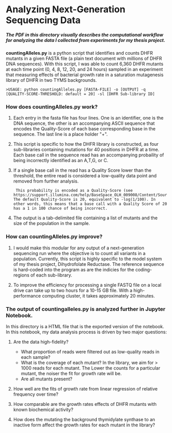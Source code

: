 # Analyzing Next-Generation Sequencing Data

##### The PDF in this directory visually describes the computational workflow for analyzing the data I collected from experiments for my thesis project. 

**countingAlleles.py** is a python script that identifies and counts DHFR mutants in a given FASTA file (a plain text document with millions of DHFR DNA sequences). With this script, I was able to count 6,360 DHFR mutants at each time point (0, 4, 8, 12, 20, and 24 hours) sampled in an experiment that measuring effects of bacterial growth rate in a saturation mutagenesis library of DHFR in two TYMS backgrounds. 

	>USAGE: python countingAlleles.py [FASTA-FILE] -o [OUTPUT] -q [QUALITY-SCORE-THRESHOLD: default = 20] -sl [DHFR Sub-library ID] 

### How does **countingAlleles.py** work? 
1. Each entry in the fasta file has four lines. One is an identifier, one is the DNA sequence, the other is an accompanying ASCII sequence that encodes the Quality-Score of each base corresponding base in the sequence. The last line is a place holder "+". 

2. This script is specific to how the DHFR library is constructed, as four sub-libraries containing mutations for 40 positions in DHFR at a time. Each base call in the sequence read has an accompanying probaility of being incorrectly identified as an A,T,G, or C. 

3. If a single base call in the read has a Quality Score lower than the threshold, the entire read is considered a low-quality data point and removed from further analysis.

		This probability is encoded as a Quality-Score (see https://support.illumina.com/help/BaseSpace_OLH_009008/Content/Source/Informatics/BS/QualityScoreEncoding_swBS.htm). The default Quality-Score is 20, equivalent to -log(1/100). In other words, this means that a base call with a Quality Score of 20 has a 1 in 100 chance of being incorrect.  

4. The output is a tab-delimited file containing a list of mutants and the size of the population in the sample.

### How can **countingAlleles.py** improve? 

1. I would make this modular for any output of a next-generation sequencing run where the objective is to count all variants in a population. Currently, this script is highly specific to the model system of my thesis project, Dihydrofolate Reductase. The reference sequence is hard-coded into the program as are the indicies for the coding-regions of each sub-library. 

2. To improve the efficiency for processing a single FASTQ file on a local drive can take up to two hours for a 10-15 GB file. With a high-performance computing cluster, it takes approximately 20 minutes.


### The output of countingalleles.py is analyzed further in Jupyter Notebook. 

In this directory is a HTML file that is the exported version of the notebook. In this notebook, my data analysis process is driven by two major questions: 

1. Are the data high-fidelity? 
	- What proportion of reads were filtered out as low-quality reads in each sample? 
	- What is the coverage of each mutant? In the library, we aim for > 1000 reads for each mutant. The Lower the counts for a particular mutant, the noiser the fit for growth rate will be.  
	- Are all mutants present? 

2. How well are the fits of growth rate from linear regression of relative frequency over time? 

3. How comparable are the growth rates effects of DHFR mutants with known biochemical activity? 

4. How does the mutating the background thymidylate synthase to an inactive form affect the growth rates for each mutant in the library? 

